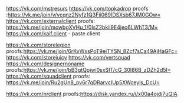 https://vk.com/mstresurs
https://vk.com/topkadrop
proofs :https://vk.me/join/v/vcqnz2Nyfz1Q3Fii069IDSXsb67JM0GOw=
https://vk.com/externalclient
proofs: https://vk.me/join/mcwbgXVHu_1/0IsZ2bkil9E4jeo6LWhT3/M=
https://vk.com/kaif.client - paste client

https://vk.com/storelegion
proofs:https://vk.me/join/6rKvWxsPoT9eiTYSN_8Zcf7sCa49AjHaGFc=
https://vk.com/storejuicy
https://vk.com/vertsquad
https://vk.com/designernoname
proofs:https://vk.me/join/bB3gtQpjwi0sxSIT/cG_30I86B_zDZh2d5I=
https://vk.com/squadclient
proofs: https://vk.me/join/Ru2gUn8_pv6r7qDRarvcIUp5XWceyls_DcU=

https://vk.com/nrclient
proofs:https://disk.yandex.ru/i/x00a4ojdj7uQIA
